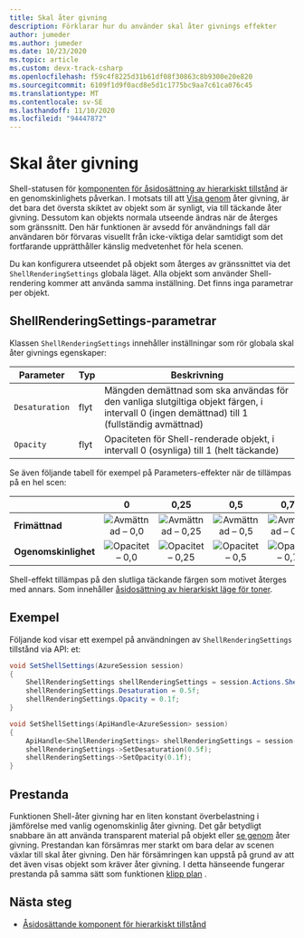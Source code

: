 ```yaml
---
title: Skal åter givning
description: Förklarar hur du använder skal åter givnings effekter
author: jumeder
ms.author: jumeder
ms.date: 10/23/2020
ms.topic: article
ms.custom: devx-track-csharp
ms.openlocfilehash: f59c4f8225d31b61df08f30863c8b9300e20e820
ms.sourcegitcommit: 6109f1d9f0acd8e5d1c1775bc9aa7c61ca076c45
ms.translationtype: MT
ms.contentlocale: sv-SE
ms.lasthandoff: 11/10/2020
ms.locfileid: "94447872"
---
```

# <a name="shell-rendering"></a>Skal åter givning

Shell-statusen för [komponenten för åsidosättning av hierarkiskt tillstånd](../../overview/features/override-hierarchical-state.md) är en genomskinlighets påverkan. I motsats till att [Visa genom](../../overview/features/override-hierarchical-state.md) åter givning, är det bara det översta skiktet av objekt som är synligt, via till täckande åter givning. Dessutom kan objekts normala utseende ändras när de återges som gränssnitt. Den här funktionen är avsedd för användnings fall där användaren bör förvaras visuellt från icke-viktiga delar samtidigt som det fortfarande upprätthåller känslig medvetenhet för hela scenen.

Du kan konfigurera utseendet på objekt som återges av gränssnittet via det `ShellRenderingSettings` globala läget. Alla objekt som använder Shell-rendering kommer att använda samma inställning. Det finns inga parametrar per objekt.

## <a name="shellrenderingsettings-parameters"></a>ShellRenderingSettings-parametrar

Klassen `ShellRenderingSettings` innehåller inställningar som rör globala skal åter givnings egenskaper:

| Parameter      | Typ    | Beskrivning                                             |
|----------------|---------|---------------------------------------------------------|
| `Desaturation` | flyt   | Mängden demättnad som ska användas för den vanliga slutgiltiga objekt färgen, i intervall 0 (ingen demättnad) till 1 (fullständig avmättnad) |
| `Opacity`      | flyt   | Opaciteten för Shell-renderade objekt, i intervall 0 (osynliga) till 1 (helt täckande) |

Se även följande tabell för exempel på Parameters-effekter när de tillämpas på en hel scen:

|                | 0 | 0,25 | 0,5 | 0,75 | 1,0 | 
|----------------|:-:|:----:|:---:|:----:|:---:|
| **Frimättnad** | ![Avmättnad – 0,0](./media/shell-desaturation-00.png) | ![Avmättnad – 0,25](./media/shell-desaturation-025.png) | ![Avmättnad – 0,5](./media/shell-desaturation-05.png) | ![Avmättnad – 0,75](./media/shell-desaturation-075.png) | ![Avmättnad – 1,0](./media/shell-desaturation-10.png) |
| **Ogenomskinlighet**      | ![Opacitet – 0,0](./media/shell-opacity-00.png) | ![Opacitet – 0,25](./media/shell-opacity-025.png) | ![Opacitet – 0,5](./media/shell-opacity-05.png) | ![Opacitet – 0,75](./media/shell-opacity-075.png) | ![Opacitet – 1,0](./media/shell-opacity-10.png) |

Shell-effekt tillämpas på den slutliga täckande färgen som motivet återges med annars. Som innehåller [åsidosättning av hierarkiskt läge för toner](../../overview/features/override-hierarchical-state.md).

## <a name="example"></a>Exempel

Följande kod visar ett exempel på användningen av `ShellRenderingSettings` tillstånd via API: et:

```cs
void SetShellSettings(AzureSession session)
{
    ShellRenderingSettings shellRenderingSettings = session.Actions.ShellRenderingSettings;
    shellRenderingSettings.Desaturation = 0.5f;
    shellRenderingSettings.Opacity = 0.1f;
}
```

```cpp
void SetShellSettings(ApiHandle<AzureSession> session)
{
    ApiHandle<ShellRenderingSettings> shellRenderingSettings = session->Actions()->GetShellRenderingSettings();
    shellRenderingSettings->SetDesaturation(0.5f);
    shellRenderingSettings->SetOpacity(0.1f);
}
```

## <a name="performance"></a>Prestanda

Funktionen Shell-åter givning har en liten konstant överbelastning i jämförelse med vanlig ogenomskinlig åter givning. Det går betydligt snabbare än att använda transparent material på objekt eller [se genom](../../overview/features/override-hierarchical-state.md) åter givning. Prestandan kan försämras mer starkt om bara delar av scenen växlar till skal åter givning. Den här försämringen kan uppstå på grund av att det även visas objekt som kräver åter givning. I detta hänseende fungerar prestanda på samma sätt som funktionen [klipp plan](../../overview/features/cut-planes.md) .

## <a name="next-steps"></a>Nästa steg

* [Åsidosättande komponent för hierarkiskt tillstånd](../../overview/features/override-hierarchical-state.md)